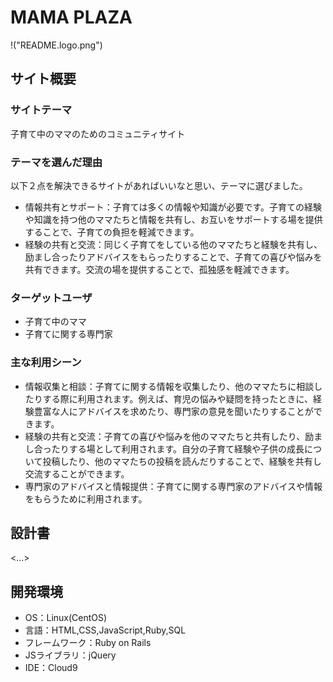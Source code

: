 # MAMA PLAZA

!("README.logo.png")

## サイト概要
### サイトテーマ
 子育て中のママのためのコミュニティサイト

### テーマを選んだ理由
 以下２点を解決できるサイトがあればいいなと思い、テーマに選びました。

 - 情報共有とサポート：子育ては多くの情報や知識が必要です。子育ての経験や知識を持つ他のママたちと情報を共有し、お互いをサポートする場を提供することで、子育ての負担を軽減できます。
 - 経験の共有と交流：同じく子育てをしている他のママたちと経験を共有し、励まし合ったりアドバイスをもらったりすることで、子育ての喜びや悩みを共有できます。交流の場を提供することで、孤独感を軽減できます。

### ターゲットユーザ
 - 子育て中のママ
 - 子育てに関する専門家

### 主な利用シーン
 - 情報収集と相談：子育てに関する情報を収集したり、他のママたちに相談したりする際に利用されます。例えば、育児の悩みや疑問を持ったときに、経験豊富な人にアドバイスを求めたり、専門家の意見を聞いたりすることができます。
 - 経験の共有と交流：子育ての喜びや悩みを他のママたちと共有したり、励まし合ったりする場として利用されます。自分の子育て経験や子供の成長について投稿したり、他のママたちの投稿を読んだりすることで、経験を共有し交流することができます。
 - 専門家のアドバイスと情報提供：子育てに関する専門家のアドバイスや情報をもらうために利用されます。

## 設計書
<...>

## 開発環境
- OS：Linux(CentOS)
- 言語：HTML,CSS,JavaScript,Ruby,SQL
- フレームワーク：Ruby on Rails
- JSライブラリ：jQuery
- IDE：Cloud9

<!-- ## 使用素材
- 外部サービスの画像素材・音声素材を使用した場合は、必ずサービス名とURLを明記してください。
- 使用しない場合は、使用素材の項目をREADMEから削除してください。
--!>